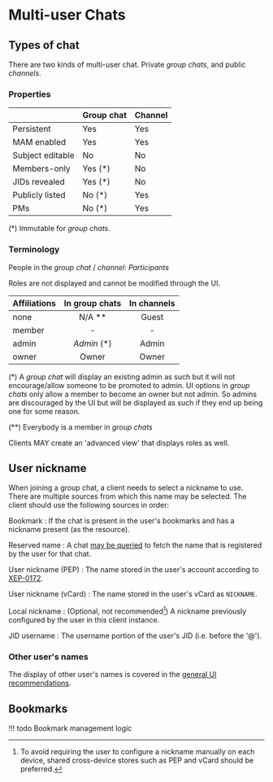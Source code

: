 # Multi-user Chats

## Types of chat

There are two kinds of multi-user chat. Private *group chats*, and public *channels*.

### Properties

|                  | Group chat | Channel |
|:-----------------|:-----------|:--------|
| Persistent       | Yes        | Yes     |
| MAM enabled      | Yes        | Yes     |
| Subject editable | No         | No      |
| Members-only     | Yes (\*)   | No      |
| JIDs revealed    | Yes (\*)   | No      |
| Publicly listed  | No  (\*)   | Yes     |
| PMs              | No  (\*)   | Yes     |

(\*) Immutable for *group chats*.

### Terminology

People in the *group chat* / *channel*: *Participants*

Roles are not displayed and cannot be modified through the UI.


| Affiliations | In group chats | In channels |
|:-------------|:--------------:|:-----------:|
| none         | N/A **         | Guest       |
| member       | -              | -           |
| admin        | *Admin* (\*)   | Admin       |
| owner        | Owner          | Owner       |

(\*) A *group chat* will display an existing admin as such but it will not encourage/allow
someone to be promoted to admin. UI options in *group chats* only allow a member to become
an owner but not admin. So admins are discouraged by the UI but will be displayed as such
if they end up being one for some reason.

(\*\*) Everybody is a member in *group chats*

Clients MAY create an 'advanced view' that displays roles as well.

## User nickname

When joining a group chat, a client needs to select a nickname to use. There are multiple
sources from which this name may be selected. The client should use the following sources
in order:

Bookmark
: If the chat is present in the user's bookmarks and has a nickname present (as the resource).

Reserved name
: A chat [may be queried](https://xmpp.org/extensions/xep-0045.html#reservednick) to fetch the
    name that is registered by the user for that chat.

User nickname (PEP)
: The name stored in the user's account according to
    [XEP-0172](https://xmpp.org/extensions/xep-0172.html#manage).

User nickname (vCard)
: The name stored in the user's vCard as `NICKNAME`.

Local nickname
: (Optional, not recommended[^local-nickname]) A nickname previously configured by the user in this client instance.

JID username
: The username portion of the user's JID (i.e. before the '@').

### Other user's names

The display of other user's names is covered in the [general UI recommendations](design.md#names).

## Bookmarks

!!! todo
    Bookmark management logic

<!-- Footnotes -->

[^local-nickname]: To avoid requiring the user to configure a nickname manually on each device, shared cross-device
    stores such as PEP and vCard should be preferred.
